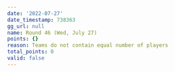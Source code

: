 ```yaml
---
date: '2022-07-27'
date_timestamp: 738363
gg_url: null
name: Round 46 (Wed, July 27)
points: {}
reason: Teams do not contain equal number of players
total_points: 0
valid: false
---
```


